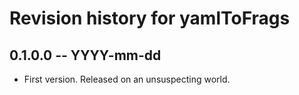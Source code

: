 # Revision history for yamlToFrags

## 0.1.0.0 -- YYYY-mm-dd

* First version. Released on an unsuspecting world.
